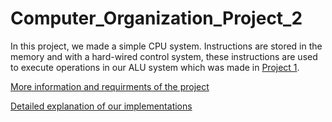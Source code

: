 # Computer_Organization_Project_2
In this project, we made a simple CPU system. 
Instructions are stored in the memory and with a hard-wired control system, these instructions are used to execute operations in our ALU system which was made in [Project 1](https://github.com/mymermer/Computer_Organization_Project_1).

[More information and requirments of the project](CORG_Project_2_Requirments.pdf)

[Detailed explanation of our implementations](report/main.pdf)
